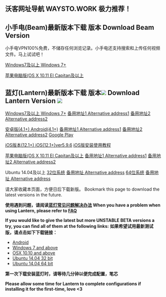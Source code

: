 ## 沃客网址导航 WAYSTO.WORK 极力推荐！
## 小手电(Beam)最新版本下载 版本 Download Beam Version 

小手电VPN100%免费，不储存任何浏览记录。小手电还支持搜索和上传任何视频文件。马上试试吧！

[Windows7及以上 Windows 7+](https://github.com/xiaoshoudian/xiazai/raw/main/beam-installer.exe)  

[苹果电脑版(OS X 10.11 El Capitan及以上](https://github.com/xiaoshoudian/xiazai/raw/main/beam-installer.dmg) 



## 蓝灯(Lantern)最新版本下载 版本![](https://bitbucket.org/getlantern/lantern-binaries/raw/master/version.png)  Download Lantern Version ![](https://bitbucket.org/getlantern/lantern-binaries/raw/master/version.png)

[Windows7及以上 Windows 7+](https://gitlab.com/getlantern/lantern-binaries-mirror/-/raw/master/lantern-installer.exe)      [备用地址1 Alternative address1](https://s3.amazonaws.com/lantern/lantern-installer.exe)  [备用地址2 Alternative address2](https://github.com/getlantern/lantern-binaries/raw/master/lantern-installer.exe)  


[安卓版(4.1+) Android(4.1+)](https://gitlab.com/getlantern/lantern-binaries-mirror/-/raw/master/lantern-installer.apk)      [备用地址1 Alternative address1](https://s3.amazonaws.com/lantern/lantern-installer.apk)  [备用地址2 Alternative address2](https://github.com/getlantern/lantern-binaries/raw/master/lantern-installer.apk)  [Google Play](https://play.google.com/store/apps/details?id=org.getlantern.lantern) 

[iOS版本(12.1+) iOS(12.1+)ver5.9.6](https://apps.apple.com/app/id1457872372?l=zh_cn) [iOS版安装使用教程](https://github.com/getlantern/lantern/wiki/%E8%93%9D%E7%81%AFiOS%E5%AE%89%E8%A3%85%E4%BD%BF%E7%94%A8%E6%95%99%E7%A8%8B)


[苹果电脑版(OS X 10.11 El Capitan及以上](https://gitlab.com/getlantern/lantern-binaries-mirror/-/raw/master/lantern-installer.dmg)      [备用地址1 Alternative address1](https://s3.amazonaws.com/lantern/lantern-installer.dmg)  [备用地址2 Alternative address2](https://github.com/getlantern/lantern-binaries/raw/master/lantern-installer.dmg) 


Ubuntu 14.04及以上 [32位系统](https://github.com/getlantern/lantern-binaries/raw/master/lantern-installer-32-bit.deb)      [备用地址 Alternative address](https://s3.amazonaws.com/lantern/lantern-installer-32-bit.deb)  [64位系统](https://github.com/getlantern/lantern-binaries/raw/master/lantern-installer-64-bit.deb)      [备用地址 Alternative address](https://s3.amazonaws.com/lantern/lantern-installer-64-bit.deb) 

请大家收藏本页面，方便日后下载新版。
Bookmark this page to download the latest versions in the future.

**使用遇到问题，请阅读[蓝灯常见问题解决办法](https://github.com/getlantern/lantern/wiki) When you have a problem when using Lantern, please refer to [FAQ](https://github.com/getlantern/lantern/wiki)** 

**If you would like to give the latest but more UNSTABLE BETA versions a try, you can find all of them at the following links:** **如果希望试用最新测试版，请点击如下下载链接：**
- [Android](https://raw.githubusercontent.com/getlantern/lantern-binaries/master/lantern-installer-preview.apk)
- [Windows 7 and above](https://raw.githubusercontent.com/getlantern/lantern-binaries/master/lantern-installer-preview.exe)
- [OSX 10.10 and above](https://raw.githubusercontent.com/getlantern/lantern-binaries/master/lantern-installer-preview.dmg)
- [Ubuntu 14.04 32 bit](https://raw.githubusercontent.com/getlantern/lantern-binaries/master/lantern-installer-preview-32-bit.deb)
- [Ubuntu 14.04 64 bit](https://raw.githubusercontent.com/getlantern/lantern-binaries/master/lantern-installer-preview-64-bit.deb)

**第一次下载安装蓝灯时，请等待几分钟以便完成配置，笔芯**

**Please allow some time for Lantern to complete configurations if installing it for the first-time, love <3**

